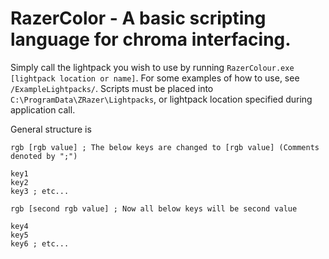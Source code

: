 # RazerColor - A basic scripting language for chroma interfacing.

Simply call the lightpack you wish to use by running `RazerColour.exe [lightpack location or name]`.
For some examples of how to use, see `/ExampleLightpacks/`.
Scripts must be placed into `C:\ProgramData\ZRazer\Lightpacks`, or lightpack location specified during application call.

General structure is 
```
rgb [rgb value] ; The below keys are changed to [rgb value] (Comments denoted by ";")

key1
key2
key3 ; etc...

rgb [second rgb value] ; Now all below keys will be second value

key4
key5
key6 ; etc...
```